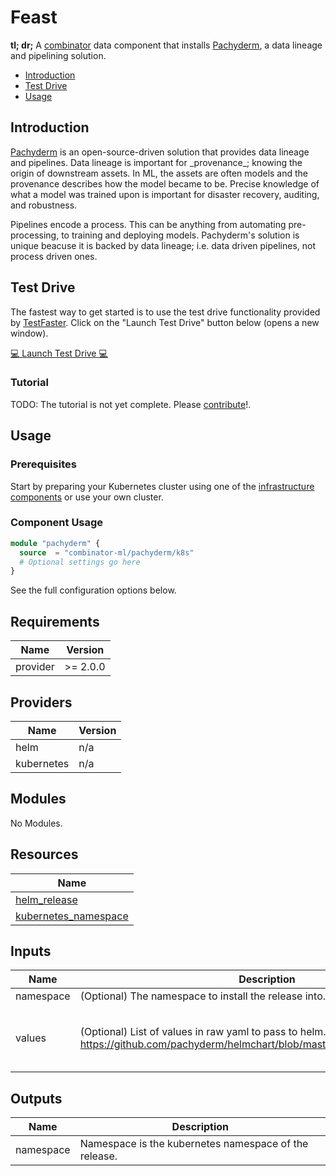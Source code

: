 # Feast

**tl; dr;** A [combinator](https://combinator.ml) data component that installs [Pachyderm](https://www.pachyderm.com), a data lineage and pipelining solution.

- [Introduction](#introduction)
- [Test Drive](#test-drive)
- [Usage](#usage)

## Introduction

[Pachyderm](https://www.pachyderm.com) is an open-source-driven solution that provides data lineage and pipelines. Data lineage is important for \_provenance\_; knowing the origin of downstream assets. In ML, the assets are often models and the provenance describes how the model became to be. Precise knowledge of what a model was trained upon is important for disaster recovery, auditing, and robustness.

Pipelines encode a process. This can be anything from automating pre-processing, to training and deploying models. Pachyderm's solution is unique beacuse it is backed by data lineage; i.e. data driven pipelines, not process driven ones.

## Test Drive

The fastest way to get started is to use the test drive functionality provided by [TestFaster](https://testfaster.ci). Click on the "Launch Test Drive" button below (opens a new window).

<a href="https://testfaster.ci/launch?embedded=true&amp;repo=https://github.com/combinator-ml/terraform-k8s-pachyderm&amp;file=examples/testfaster/.testfaster.yml" target="\_blank">:computer: Launch Test Drive :computer:</a>

### Tutorial

TODO: The tutorial is not yet complete. Please [contribute](https://combinator.ml/CONTRIBUTING/)!.

## Usage

### Prerequisites

Start by preparing your Kubernetes cluster using one of the [infrastructure components](https://combinator.ml/infrastructure/introduction/) or use your own cluster.

### Component Usage

```terraform
module "pachyderm" {
  source  = "combinator-ml/pachyderm/k8s"
  # Optional settings go here
}
```

See the full configuration options below.

## Requirements

| Name | Version |
|------|---------|
| provider | >= 2.0.0 |

## Providers

| Name | Version |
|------|---------|
| helm | n/a |
| kubernetes | n/a |

## Modules

No Modules.

## Resources

| Name |
|------|
| [helm_release](https://registry.terraform.io/providers/hashicorp/helm/latest/docs/resources/release) |
| [kubernetes_namespace](https://registry.terraform.io/providers/hashicorp/kubernetes/latest/docs/resources/namespace) |

## Inputs

| Name | Description | Type | Default | Required |
|------|-------------|------|---------|:--------:|
| namespace | (Optional) The namespace to install the release into. | `string` | `"default"` | no |
| values | (Optional) List of values in raw yaml to pass to helm. See https://github.com/pachyderm/helmchart/blob/master/pachyderm/values.yaml. | `list(string)` | <pre>[<br>  "tls:\n  certName: null # Disable TLS\n  create: null # Disable TLS\npachd:\n  logLevel: debug\n  storage:\n    backend: LOCAL\n"<br>]</pre> | no |

## Outputs

| Name | Description |
|------|-------------|
| namespace | Namespace is the kubernetes namespace of the release. |
